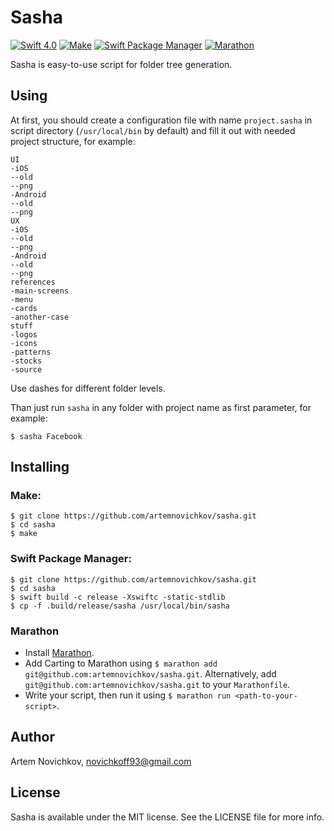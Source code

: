 
# Sasha
[![Swift 4.0](https://img.shields.io/badge/swift-3.1-orange.svg?style=flat)](#)
[![Make](https://img.shields.io/badge/make-compatible-brightgreen.svg?style=flat)](#)
[![Swift Package Manager](https://img.shields.io/badge/spm-compatible-brightgreen.svg?style=flat)](https://swift.org/package-manager)
[![Marathon](https://img.shields.io/badge/marathon-compatible-brightgreen.svg?style=flat)](https://github.com/JohnSundell/Marathon)

Sasha is easy-to-use script for folder tree generation.

## Using

At first, you should create a configuration file with name `project.sasha` in script directory (`/usr/local/bin` by default) and fill it out with needed project structure, for example:

```
UI
-iOS
--old
--png
-Android
--old
--png
UX
-iOS
--old
--png
-Android
--old
--png
references
-main-screens
-menu
-cards
-another-case
stuff
-logos
-icons
-patterns
-stocks
-source
```

Use dashes for different folder levels.

Than just run `sasha` in any folder with project name as first parameter, for example:

```
$ sasha Facebook
```

## Installing

### Make:

```
$ git clone https://github.com/artemnovichkov/sasha.git
$ cd sasha
$ make
```

### Swift Package Manager:

```
$ git clone https://github.com/artemnovichkov/sasha.git
$ cd sasha
$ swift build -c release -Xswiftc -static-stdlib
$ cp -f .build/release/sasha /usr/local/bin/sasha
```
### Marathon

- Install [Marathon](https://github.com/johnsundell/marathon#installing).
- Add Carting to Marathon using `$ marathon add git@github.com:artemnovichkov/sasha.git`. Alternatively, add `git@github.com:artemnovichkov/sasha.git` to your `Marathonfile`.
- Write your script, then run it using `$ marathon run <path-to-your-script>`.

## Author

Artem Novichkov, novichkoff93@gmail.com

## License

Sasha is available under the MIT license. See the LICENSE file for more info.

